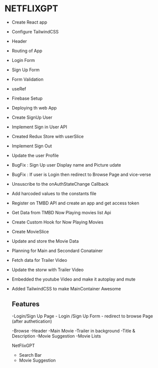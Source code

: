 # NETFLIXGPT
- Create React app
- Configure TailwindCSS
- Header
- Routing of App
- Login Form
- Sign Up Form
- Form Validation
- useRef
- Firebase Setup
- Deploying th web App
- Create SignUp User
- Implement Sign in User API
- Created Redux Store with userSlice
- Implement Sign Out
- Update the user Profile
- BugFix : Sign Up user Display name and  Picture udate
- BugFix : If user is Login then redirect to Browse Page and vice-verse
- Unsuscribe to the onAuthStateChange Callback
- Add harcoded values to the constants file
- Register on TMBD API and create an app and get access token
- Get Data from TMBD Now Playing movies list Api
- Create Custom Hook for Now Playing Movies
- Create MovieSlice
- Update and store the Movie Data
- Planning for Main and Secondard Conatainer
- Fetch data for Trailer Video
- Update the storw with Trailer Video
- Embedded the youtube Video and make it autoplay and mute
- Added TailwindCSS to make MainContainer Awesome




  ## Features
  -Login/Sign Up Page
      - Login /Sign Up Form
      - redirect to browse Page (after authetication)

  -Browse
    -Header
    -Main Movie
      -Trailer in background
      -Title & Description
    -Movie Suggestion
      -Movie Lists

  NetFlixGPT
    - Search Bar
    - Movie Suggestion

